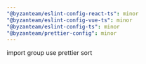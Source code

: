 ```yaml
---
"@byzanteam/eslint-config-react-ts": minor
"@byzanteam/eslint-config-vue-ts": minor
"@byzanteam/eslint-config-ts": minor
"@byzanteam/prettier-config": minor
---
```


import group use prettier sort
